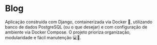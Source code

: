 # Blog

Aplicação construída com Django, containerizada via Docker 🐳, utilizando banco de dados PostgreSQL (ou o que desejar) e com configuração de ambiente via Docker Compose. O projeto prioriza organização, modularidade e fácil manutenção 💻🚀.